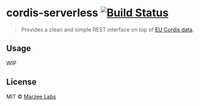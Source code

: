 # cordis-serverless [![Build Status][travis-image]][travis-url]
> Provides a clean and simple REST interface on top of [EU Cordis data](http://cordis.europa.eu/projects/home_en.html).

## Usage

WIP

## License

MIT © [Marzee Labs](http://marzeelabs.org)

[travis-image]: https://travis-ci.org/marzeelabs/cordis-serverless.svg?branch=master
[travis-url]: https://travis-ci.org/marzeelabs/cordis-serverless
